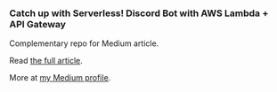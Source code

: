 ### Catch up with Serverless! Discord Bot with AWS Lambda + API Gateway
Complementary repo for Medium article.

Read [the full article](#).

More at [my Medium profile](https://medium.com/@jakjus).
